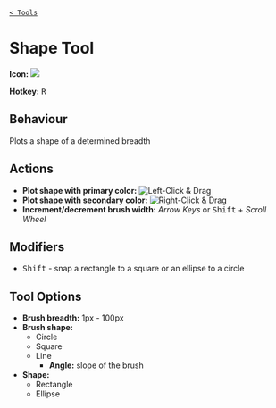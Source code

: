 [`< Tools`](./tools.md)

# Shape Tool

**Icon:** ![](https://raw.githubusercontent.com/stipple-effect/stipple-effect/master/res/icons/shape_tool.png)

**Hotkey:** <kbd>R</kbd>

## Behaviour

Plots a shape of a determined breadth

## Actions

* **Plot shape with primary color:** ![Left-Click & Drag](./assets/ui/left-click-drag.gif "Left-Click & Drag")
* **Plot shape with secondary color:** ![Right-Click & Drag](./assets/ui/right-click-drag.gif "Right-Click & Drag")
* **Increment/decrement brush width:** *Arrow Keys* or <kbd>Shift</kbd> + *Scroll Wheel*

## Modifiers

* <kbd>Shift</kbd> - snap a rectangle to a square or an ellipse to a circle

## Tool Options

* **Brush breadth:** 1px - 100px
* **Brush shape:**
  * Circle
  * Square
  * Line
    * **Angle:** slope of the brush
* **Shape:**
  * Rectangle
  * Ellipse
